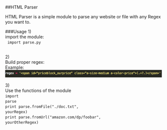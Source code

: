 ##HTML Parser

HTML Parser is a simple module to parse any website or file with any Regex you want to.

###Usage
1)<br>
import the module:<br>
<code python>
import parse.py
</code><br>

2)<br>
Build proper regex:<br>
Example: <br>
<img src="regex-shot-github.jpg"><br>

3)<br>
Use the functions of the module<br>
<code>import parse</code><br>
<code>print parse.fromFile("./doc.txt", yourRegex)</code><br>
<code>print parse.fromUrl("amazon.com/dp/foobar", yourOtherRegex)</code>
